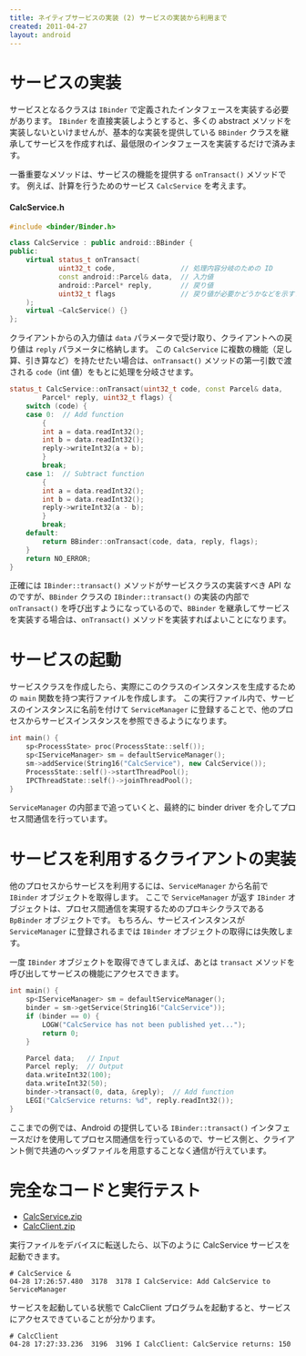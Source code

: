 ```yaml
---
title: ネイティブサービスの実装 (2) サービスの実装から利用まで
created: 2011-04-27
layout: android
---
```


サービスの実装
====

サービスとなるクラスは `IBinder` で定義されたインタフェースを実装する必要があります。
`IBinder` を直接実装しようとすると、多くの abstract メソッドを実装しないといけませんが、基本的な実装を提供している `BBinder` クラスを継承してサービスを作成すれば、最低限のインタフェースを実装するだけで済みます。

一番重要なメソッドは、サービスの機能を提供する `onTransact()` メソッドです。
例えば、計算を行うためのサービス `CalcService` を考えます。

#### CalcService.h
```cpp
#include <binder/Binder.h>

class CalcService : public android::BBinder {
public:
    virtual status_t onTransact(
            uint32_t code,                // 処理内容分岐のための ID
            const android::Parcel& data,  // 入力値
            android::Parcel* reply,       // 戻り値
            uint32_t flags                // 戻り値が必要かどうかなどを示すフラグ
    );
    virtual ~CalcService() {}
};
```

クライアントからの入力値は `data` パラメータで受け取り、クライアントへの戻り値は `reply` パラメータに格納します。
この `CalcService` に複数の機能（足し算、引き算など）を持たせたい場合は、`onTransact()` メソッドの第一引数で渡される `code`（int 値）をもとに処理を分岐させます。

```cpp
status_t CalcService::onTransact(uint32_t code, const Parcel& data,
        Parcel* reply, uint32_t flags) {
    switch (code) {
    case 0:  // Add function
        {
        int a = data.readInt32();
        int b = data.readInt32();
        reply->writeInt32(a + b);
        }
        break;
    case 1:  // Subtract function
        {
        int a = data.readInt32();
        int b = data.readInt32();
        reply->writeInt32(a - b);
        }
        break;
    default:
        return BBinder::onTransact(code, data, reply, flags);
    }
    return NO_ERROR;
}
```

正確には `IBinder::transact()` メソッドがサービスクラスの実装すべき API なのですが、`BBinder` クラスの `IBinder::transact()` の実装の内部で `onTransact()` を呼び出すようになっているので、`BBinder` を継承してサービスを実装する場合は、`onTransact()` メソッドを実装すればよいことになります。


サービスの起動
====

サービスクラスを作成したら、実際にこのクラスのインスタンスを生成するための `main` 関数を持つ実行ファイルを作成します。
この実行ファイル内で、サービスのインスタンスに名前を付けて `ServiceManager` に登録することで、他のプロセスからサービスインスタンスを参照できるようになります。

```cpp
int main() {
    sp<ProcessState> proc(ProcessState::self());
    sp<IServiceManager> sm = defaultServiceManager();
    sm->addService(String16("CalcService"), new CalcService());
    ProcessState::self()->startThreadPool();
    IPCThreadState::self()->joinThreadPool();
}
```

`ServiceManager` の内部まで追っていくと、最終的に binder driver を介してプロセス間通信を行っています。


サービスを利用するクライアントの実装
====

他のプロセスからサービスを利用するには、`ServiceManager` から名前で `IBinder` オブジェクトを取得します。
ここで `ServiceManager` が返す `IBinder` オブジェクトは、プロセス間通信を実現するためのプロキシクラスである `BpBinder` オブジェクトです。
もちろん、サービスインスタンスが `ServiceManager` に登録されるまでは `IBinder` オブジェクトの取得には失敗します。

一度 `IBinder` オブジェクトを取得できてしまえば、あとは `transact` メソッドを呼び出してサービスの機能にアクセスできます。

```cpp
int main() {
    sp<IServiceManager> sm = defaultServiceManager();
    binder = sm->getService(String16("CalcService"));
    if (binder == 0) {
        LOGW("CalcService has not been published yet...");
        return 0;
    }

    Parcel data;   // Input
    Parcel reply;  // Output
    data.writeInt32(100);
    data.writeInt32(50);
    binder->transact(0, data, &reply);  // Add function
    LEGI("CalcService returns: %d", reply.readInt32());
}
```

ここまでの例では、Android の提供している `IBinder::transact()` インタフェースだけを使用してプロセス間通信を行っているので、サービス側と、クライアント側で共通のヘッダファイルを用意することなく通信が行えています。


完全なコードと実行テスト
====

- [CalcService.zip](files/20110509-CalcService.zip)
- [CalcClient.zip](files/20110509-CalcClient.zip)

実行ファイルをデバイスに転送したら、以下のように CalcService サービスを起動できます。

```
# CalcService &
04-28 17:26:57.480  3178  3178 I CalcService: Add CalcService to ServiceManager
```

サービスを起動している状態で CalcClient プログラムを起動すると、サービスにアクセスできていることが分かります。

```
# CalcClient
04-28 17:27:33.236  3196  3196 I CalcClient: CalcService returns: 150
```

